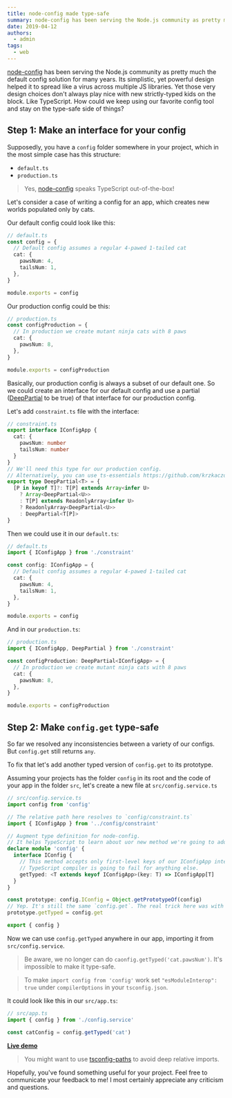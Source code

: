 ```yaml
---
title: node-config made type-safe
summary: node-config has been serving the Node.js community as pretty much the default config solution for many years. Its simplistic, yet powerful design helped it to spread like a virus across multiple JS libraries. Yet those very design choices don't always play nice with new strictly-typed kids on the block. Like TypeScript. How could we keep using our favorite config tool and stay on the type-safe side of things?
date: 2019-04-12
authors:
  - admin
tags:
  - web
---
```


[node-config](https://github.com/lorenwest/node-config) has been serving the Node.js community as pretty much the default config solution for many years. Its simplistic, yet powerful design helped it to spread like a virus across multiple JS libraries. Yet those very design choices don't always play nice with new strictly-typed kids on the block. Like TypeScript. How could we keep using our favorite config tool and stay on the type-safe side of things?

## Step 1: Make an interface for your config

Supposedly, you have a `config` folder somewhere in your project, which in the most simple case has this structure:

- `default.ts`
- `production.ts`

> Yes, [node-config](https://github.com/lorenwest/node-config) speaks TypeScript out-of-the-box!

Let's consider a case of writing a config for an app, which creates new worlds populated only by cats.

Our default config could look like this:

```ts
// default.ts
const config = {
  // Default config assumes a regular 4-pawed 1-tailed cat
  cat: {
    pawsNum: 4,
    tailsNum: 1,
  },
}

module.exports = config
```

Our production config could be this:

```ts
// production.ts
const configProduction = {
  // In production we create mutant ninja cats with 8 paws
  cat: {
    pawsNum: 8,
  },
}

module.exports = configProduction
```

Basically, our production config is always a subset of our default one. So we could create an interface for our default config and use a partial ([DeepPartial](https://stackoverflow.com/questions/45372227/how-to-implement-typescript-deep-partial-mapped-type-not-breaking-array-properti/49936686#49936686) to be true) of that interface for our production config.

Let's add `constraint.ts` file with the interface:

```ts
// constraint.ts
export interface IConfigApp {
  cat: {
    pawsNum: number
    tailsNum: number
  }
}
// We'll need this type for our production config.
// Alternatively, you can use ts-essentials https://github.com/krzkaczor/ts-essentials
export type DeepPartial<T> = {
  [P in keyof T]?: T[P] extends Array<infer U>
    ? Array<DeepPartial<U>>
    : T[P] extends ReadonlyArray<infer U>
    ? ReadonlyArray<DeepPartial<U>>
    : DeepPartial<T[P]>
}
```

Then we could use it in our `default.ts`:

```ts
// default.ts
import { IConfigApp } from './constraint'

const config: IConfigApp = {
  // Default config assumes a regular 4-pawed 1-tailed cat
  cat: {
    pawsNum: 4,
    tailsNum: 1,
  },
}

module.exports = config
```

And in our `production.ts`:

```ts
// production.ts
import { IConfigApp, DeepPartial } from './constraint'

const configProduction: DeepPartial<IConfigApp> = {
  // In production we create mutant ninja cats with 8 paws
  cat: {
    pawsNum: 8,
  },
}

module.exports = configProduction
```

## Step 2: Make `config.get` type-safe

So far we resolved any inconsistencies between a variety of our configs. But `config.get` still returns `any`.

To fix that let's add another typed version of `config.get` to its prototype.

Assuming your projects has the folder `config` in its root and the code of your app in the folder `src`, let's create a new file at `src/config.service.ts`

```ts
// src/config.service.ts
import config from 'config'

// The relative path here resolves to `config/constraint.ts`
import { IConfigApp } from '../config/constraint'

// Augment type definition for node-config.
// It helps TypeScript to learn about uor new method we're going to add to our prototype.
declare module 'config' {
  interface IConfig {
    // This method accepts only first-level keys of our IConfigApp interface (e.g. 'cat').
    // TypeScript compiler is going to fail for anything else.
    getTyped: <T extends keyof IConfigApp>(key: T) => IConfigApp[T]
  }
}

const prototype: config.IConfig = Object.getPrototypeOf(config)
// Yep. It's still the same `config.get`. The real trick here was with augmenting the type definition for `config`.
prototype.getTyped = config.get

export { config }
```

Now we can use `config.getTyped` anywhere in our app, importing it from `src/config.service`.

> Be aware, we no longer can do `caonfig.getTyped('cat.pawsNum')`. It's impossible to make it type-safe.

> To make `import config from 'config'` work set `"esModuleInterop": true` under `compilerOptions` in your `tsconfig.json`.

It could look like this in our `src/app.ts`:

```ts
// src/app.ts
import { config } from './config.service'

const catConfig = config.getTyped('cat')
```

[**Live demo**](https://repl.it/@aigoncharo/node-config-made-type-safe-demo)

> You might want to use [tsconfig-paths](https://github.com/dividab/tsconfig-paths) to avoid deep relative imports.

Hopefully, you've found something useful for your project. Feel free to communicate your feedback to me! I most certainly appreciate any criticism and questions.